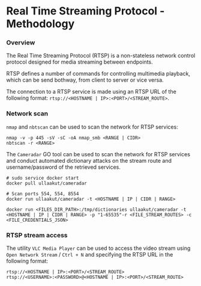 # Real Time Streaming Protocol - Methodology

### Overview

The Real Time Streaming Protocol (RTSP) is a non-stateless network control
protocol designed for media streaming between endpoints.

RTSP defines a number of commands for controlling multimedia playback, which can
be send bothway, from client to server or vice versa.

The connection to a RTSP service is made using an RTSP URL of the following
format: `rtsp://<HOSTNAME | IP>:<PORT>/<STREAM_ROUTE>`.

### Network scan

`nmap` and `nbtscan` can be used to scan the network for RTSP services:

```
nmap -v -p 445 -sV -sC -oA nmap_smb <RANGE | CIDR>
nbtscan -r <RANGE>
```

The `Cameradar` GO tool can be used to scan the network for RTSP services and
conduct automated dictionary attacks on the stream route and username/password
of the retrieved services.  

```
# sudo service docker start
docker pull ullaakut/cameradar

# Scan ports 554, 554, 8554
docker run ullaakut/cameradar -t <HOSTNAME | IP | CIDR | RANGE>

docker run <FILES_DIR_PATH>:/tmp/dictionaries ullaakut/cameradar -t <HOSTNAME | IP | CIDR | RANGE> -p "1-65535"-r <FILE_STREAM_ROUTES> -c <FILE_CREDENTIALS_JSON>
```

### RTSP stream access

The utility `VLC Media Player` can be used to access the video stream using
`Open Network Stream` / `Ctrl + N` and specifying the RTSP URL in the following
format:

```
rtsp://<HOSTNAME | IP>:<PORT>/<STREAM_ROUTE>
rtsp://<USERNAME>:<PASSWORD>@<HOSTNAME | IP>:<PORT>/<STREAM_ROUTE>
```
